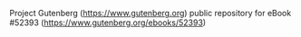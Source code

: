 Project Gutenberg (https://www.gutenberg.org) public repository for
eBook #52393 (https://www.gutenberg.org/ebooks/52393)
